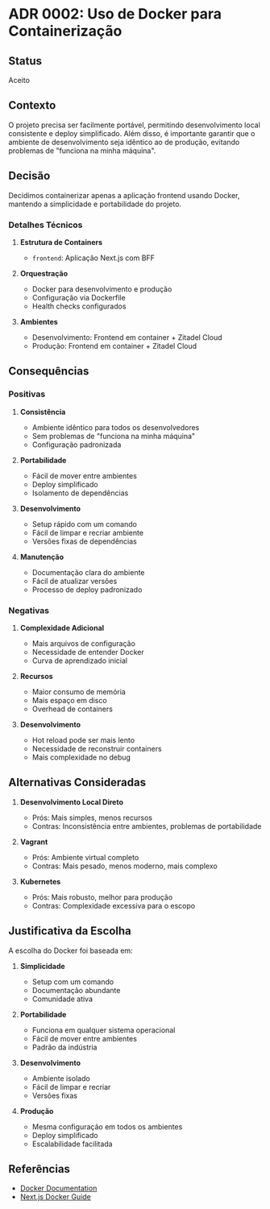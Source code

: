 # ADR 0002: Uso de Docker para Containerização

## Status

Aceito

## Contexto

O projeto precisa ser facilmente portável, permitindo desenvolvimento local consistente e deploy simplificado. Além disso, é importante garantir que o ambiente de desenvolvimento seja idêntico ao de produção, evitando problemas de "funciona na minha máquina".

## Decisão

Decidimos containerizar apenas a aplicação frontend usando Docker, mantendo a simplicidade e portabilidade do projeto.

### Detalhes Técnicos

1. **Estrutura de Containers**
   - `frontend`: Aplicação Next.js com BFF

2. **Orquestração**
   - Docker para desenvolvimento e produção
   - Configuração via Dockerfile
   - Health checks configurados

3. **Ambientes**
   - Desenvolvimento: Frontend em container + Zitadel Cloud
   - Produção: Frontend em container + Zitadel Cloud

## Consequências

### Positivas

1. **Consistência**
   - Ambiente idêntico para todos os desenvolvedores
   - Sem problemas de "funciona na minha máquina"
   - Configuração padronizada

2. **Portabilidade**
   - Fácil de mover entre ambientes
   - Deploy simplificado
   - Isolamento de dependências

3. **Desenvolvimento**
   - Setup rápido com um comando
   - Fácil de limpar e recriar ambiente
   - Versões fixas de dependências

4. **Manutenção**
   - Documentação clara do ambiente
   - Fácil de atualizar versões
   - Processo de deploy padronizado

### Negativas

1. **Complexidade Adicional**
   - Mais arquivos de configuração
   - Necessidade de entender Docker
   - Curva de aprendizado inicial

2. **Recursos**
   - Maior consumo de memória
   - Mais espaço em disco
   - Overhead de containers

3. **Desenvolvimento**
   - Hot reload pode ser mais lento
   - Necessidade de reconstruir containers
   - Mais complexidade no debug

## Alternativas Consideradas

1. **Desenvolvimento Local Direto**
   - Prós: Mais simples, menos recursos
   - Contras: Inconsistência entre ambientes, problemas de portabilidade

2. **Vagrant**
   - Prós: Ambiente virtual completo
   - Contras: Mais pesado, menos moderno, mais complexo

3. **Kubernetes**
   - Prós: Mais robusto, melhor para produção
   - Contras: Complexidade excessiva para o escopo

## Justificativa da Escolha

A escolha do Docker foi baseada em:

1. **Simplicidade**
   - Setup com um comando
   - Documentação abundante
   - Comunidade ativa

2. **Portabilidade**
   - Funciona em qualquer sistema operacional
   - Fácil de mover entre ambientes
   - Padrão da indústria

3. **Desenvolvimento**
   - Ambiente isolado
   - Fácil de limpar e recriar
   - Versões fixas

4. **Produção**
   - Mesma configuração em todos os ambientes
   - Deploy simplificado
   - Escalabilidade facilitada

## Referências

- [Docker Documentation](https://docs.docker.com/)
- [Next.js Docker Guide](https://nextjs.org/docs/deployment#docker-image)

